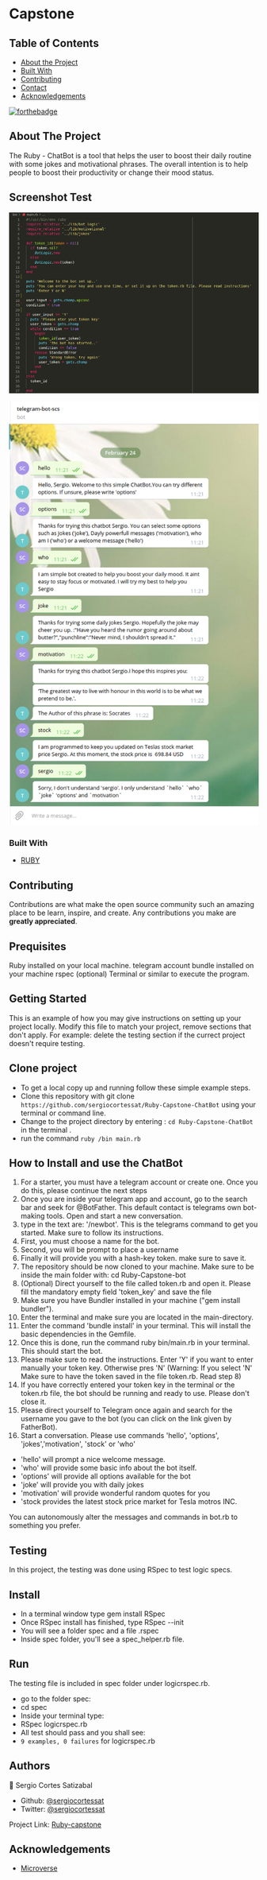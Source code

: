 # Capstone

## Table of Contents

* [About the Project](#about-the-project)
* [Built With](#built-with)
* [Contributing](#contributing)
* [Contact](#contact)
* [Acknowledgements](#acknowledgements)


[![forthebadge](https://forthebadge.com/images/badges/made-with-ruby.svg)](https://forthebadge.com)

<!-- ABOUT THE PROJECT   -->
## About The Project

The Ruby - ChatBot is a tool that helps the user to boost their daily routine with some jokes and motivational phrases. The overall intention is to help people to boost their productivity or change their mood status.

## Screenshot Test

<p align="center">
  <img height="auto" src="screenshots/Screenshot.png">
</p>

<p align="center">
<img height="auto" src="screenshots/Screenshot2.png">
</p>

### Built With

* [RUBY](https://github.com/sergiocortessat/Ruby-Capstone-ChatBot)

## Contributing

Contributions are what make the open source community such an amazing place to be learn, inspire, and create. Any contributions you make are **greatly appreciated**.

## Prequisites

Ruby installed on your local machine.
telegram account
bundle installed on your machine
rspec (optional)
Terminal or similar to execute the program.


## Getting Started
This is an example of how you may give instructions on setting up your project locally. Modify this file to match your project, remove sections that don't apply. For example: delete the testing section if the currect project doesn't require testing.


## Clone project

- To get a local copy up and running follow these simple example steps.
- Clone this repository with git clone ```https://github.com/sergiocortessat/Ruby-Capstone-ChatBot``` using your terminal or command line.
- Change to the project directory by entering :
```cd Ruby-Capstone-ChatBot``` in the terminal .
- run the command ```ruby /bin main.rb```

## How to Install and use the ChatBot
1. For a starter, you must have a telegram account or create one. Once you do this, please continue the next steps
2. Once you are inside your telegram app and account, go to the search bar and seek for @BotFather. This default contact is telegrams own bot-making tools. Open and start a new conversation.
3. type in the text are: '/newbot'. This is the telegrams command to get you started. Make sure to follow its instructions.
4. First, you must choose a name for the bot. 
5. Second, you will be prompt to place a username 
6. Finally it will provide you with a hash-key token. make sure to save it.
7. The repository should be now cloned to your machine. Make sure to be inside the main folder with: cd Ruby-Capstone-bot
8. (Optional) Direct yourself to the file called token.rb and open it. Please fill the mandatory empty field 'token_key' and save the file
9. Make sure you have Bundler installed in your machine ("gem install bundler"). 
10. Enter the terminal and make sure you are located in the main-directory.
11. Enter the command 'bundle install' in your terminal. This will install the basic dependencies in the Gemfile.
12. Once this is done, run the command ruby bin/main.rb in your terminal. This should start the bot.
13. Please make sure to read the instructions. Enter 'Y' if you want to enter manually your token key. Otherwise pres 'N' (Warning: If you select 'N' Make sure to have   the token saved in the file token.rb. Read step 8)
14. If you have correctly entered your token key in the terminal or the token.rb file, the bot should be running and ready to use. Please don't close it.
15. Please direct yourself to Telegram once again and search for the username you gave to the bot (you can click on the link given by FatherBot).
16. Start a conversation. Please use commands 'hello', 'options', 'jokes','motivation', 'stock' or 'who'

- 'hello' will prompt a nice welcome message.
- 'who' will provide some basic info about the bot itself.
- 'options' will provide all options available for the bot
- 'joke' will provide you with daily jokes
- 'motivation' will provide wonderful random quotes for you
- 'stock provides the latest stock price market for Tesla motros INC.

You can autonomously alter the messages and commands in bot.rb to something you prefer.

## Testing
In this project, the testing was done using RSpec to test logic specs.

## Install
- In a terminal window type gem install RSpec
- Once RSpec install has finished, type RSpec --init
- You will see a folder spec and a file .rspec
- Inside spec folder, you'll see a spec_helper.rb file.

## Run
The testing file is included in spec folder under logicrspec.rb.
- go to the folder spec: 
- cd spec
- Inside your terminal type: 
- RSpec logicrspec.rb
- All test should pass and you shall see:
 - `9 examples, 0 failures` for logicrspec.rb
 

## Authors

👤 Sergio Cortes Satizabal

- Github: [@sergiocortessat](https://github.com/sergiocortessat)
- Twitter: [@sergiocortessat](https://twitter.com/sergiocortessat)



Project Link: [Ruby-capstone](https://github.com/sergiocortessat/Ruby-Capstone-ChatBot/issues/2)


<!-- ACKNOWLEDGEMENTS -->
## Acknowledgements

* [Microverse](https://www.microverse.org/)


